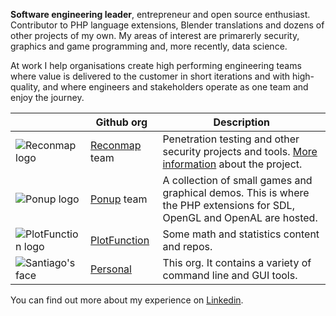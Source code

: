 **Software engineering leader**, entrepreneur and open source enthusiast. Contributor to PHP language extensions, Blender translations and dozens of other projects of my own. My areas of interest are primarerly security, graphics and game programming and, more recently, data science.

At work I help organisations create high performing engineering teams where value is delivered to the customer in short iterations and with high-quality, and where engineers and stakeholders operate as one team and enjoy the journey.

||Github org|Description|
|-|-|-|
|![Reconmap logo](https://avatars3.githubusercontent.com/u/69360155?s=25)|[Reconmap](https://github.com/Reconmap) team|Penetration testing and other security projects and tools. [More information](https://reconmap.org) about the project.|
|![Ponup logo](https://avatars1.githubusercontent.com/u/8886119?s=25)|[Ponup](https://github.com/Ponup) team|A collection of small games and graphical demos. This is where the PHP extensions for SDL, OpenGL and OpenAL are hosted.|
|![PlotFunction logo](https://avatars3.githubusercontent.com/u/41972843?s=25)|[PlotFunction](https://github.com/plotfunction)|Some math and statistics content and repos.|
|![Santiago's face](https://avatars3.githubusercontent.com/u/220190?s=25)|[Personal](https://github.com/santiagolizardo)|This org. It contains a variety of command line and GUI tools.|

You can find out more about my experience on [Linkedin](https://www.linkedin.com/in/santiagolizardo/).
